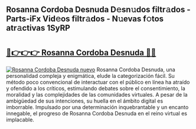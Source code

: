 ## Rosanna Cordoba Desnuda D𝚎sn𝚞dos filtr𝚊dos - Parts-iFx Vid𝚎os filtr𝚊dos - N𝚞evas f𝚘tos atr𝚊ctivas 1SyRP

# <h2><a href="http://mb53egd.tromn.icu/?c=Rosanna+Cordoba+Desnuda">🔗👉👉👉 Rosanna Cordoba Desnuda 🔗🔗</a></h2>

[![Rosanna Cordoba Desnuda nuevo](https://i.imgur.com/pEAQMta.gif)](http://mb53egd.tromn.icu/?c=Rosanna+Cordoba+Desnuda)
Rosanna Cordoba Desnuda, una personalidad compleja y enigmática, elude la categorización fácil. Su método poco convencional de interactuar con el público en línea ha atraído y ofendido a los críticos, estimulando debates sobre el consentimiento, la moralidad y las complejidades de las comunidades virtuales. A pesar de la ambigüedad de sus intenciones, su huella en el ámbito digital es imborrable. Impulsado por una determinación inquebrantable y un encanto innegable, el progreso de Rosanna Cordoba Desnuda en el reino virtual es implacable.

